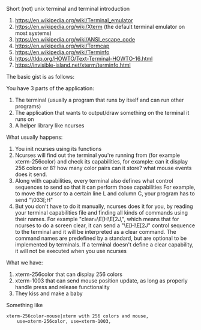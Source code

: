 Short (not) unix terminal and terminal introduction
1. https://en.wikipedia.org/wiki/Terminal_emulator
2. https://en.wikipedia.org/wiki/Xterm (the default terminal emulator on most systems)
3. https://en.wikipedia.org/wiki/ANSI_escape_code
4. https://en.wikipedia.org/wiki/Termcap
5. https://en.wikipedia.org/wiki/Terminfo
6. https://tldp.org/HOWTO/Text-Terminal-HOWTO-16.html
7. https://invisible-island.net/xterm/terminfo.html

The basic gist is as follows:

You have 3 parts of the application:
1. The terminal (usually a program that runs by itself and can run other programs)
2. The application that wants to output/draw something on the terminal it runs on
3. A helper library like ncurses

What usually happens:
1. You init ncurses using its functions
2. Ncurses will find out the terminal you're running from (for example xterm-256color) and check its capabilities,
    for example: can it display 256 colors or 8? how many color pairs can it store? what mouse events does it send.
3. Along with capabilities, every terminal also defines what control sequences to send so that it can perform
    those capabilities
    For example, to move the cursor to a certain line L and column C, your program has to send "\033[<L>;<C>H"
4. But you don't have to do it manually, ncurses does it for you, by reading your terminal capabilities file
    and finding all kinds of commands using their names.
    For example "clear=\E[H\E[​2J,", which means that for ncurses to do a screen clear, it can send a
    "\E[H\E[​2J" control sequence to the terminal and it will be interpreted as a clear command. The command
    names are predefined by a standard, but are optional to be implemented by terminals. If a terminal doesn't define
    a clear capability, it will not be executed when you use ncurses

What we have:
1. xterm-256color that can display 256 colors
2. xterm-1003 that can send mouse position update, as long as properly handle press and release functionality
3. They kiss and make a baby

Something like

```
xterm-256color-mouse|xterm with 256 colors and mouse,
	use=xterm-256color, use=xterm-1003,
```
